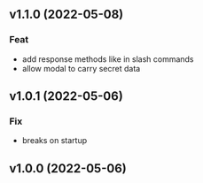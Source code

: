 ## v1.1.0 (2022-05-08)

### Feat

- add response methods like in slash commands
- allow modal to carry secret data

## v1.0.1 (2022-05-06)

### Fix

- breaks on startup

## v1.0.0 (2022-05-06)

